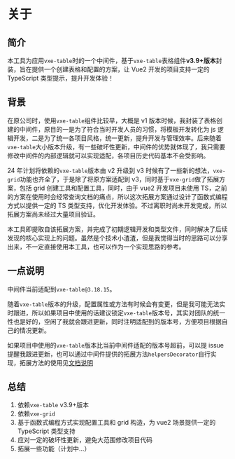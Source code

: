 # 关于

## 简介

本工具为应用`vxe-table`时的一个中间件，基于`vxe-table`表格组件**v3.9+版本**封装，旨在提供一个创建表格和配置的方案，让 Vue2 开发的项目支持一定的 TypeScript 类型提示，提升开发体验！

## 背景

在原公司时，使用`vxe-table`组件比较早，大概是 v1 版本时候，我封装了表格创建的中间件，原目的一是为了符合当时开发人员的习惯，将模板开发转化为 js 逻辑开发，二是为了统一各项目风格，统一更新，提升开发与管理效率。后来随着`vxe-table`大小版本升级，有一些破坏性更新，中间件的优势就体现了，我只需要修改中间件的内部逻辑就可以实现适配，各项目历史代码基本不会受影响。

24 年计划将依赖的`vxe-table`版本由 v2 升级到 v3 时候有了一些新的想法，`vxe-grid`功能也齐全了，于是除了将原方案适配到 v3，同时基于`vxe-grid`做了拓展方案，包括 grid 创建工具和配置工具，同时，由于 vue2 开发项目未使用 TS，之前的方案在使用时会经常查询文档的痛点，所以这次拓展方案通过设计了函数式编程方式以提供一定的 TS 类型支持，优化开发体验。不过离职时尚未开发完成，所以拓展方案尚未经过大量项目验证。

本工具即提取自该拓展方案，并完成了初期逻辑开发和类型文件，同时解决了后续发现的核心实现上的问题。虽然是个技术小渣渣，但是我觉得当时的思路可以分享出来，不一定直接使用本工具，也可以作为一个实现思路的参考。

## 一点说明

中间件当前适配到`vxe-table@3.18.15`。

随着`vxe-table`版本的升级，配置属性或方法有时候会有变更，但是我可能无法实时跟进，所以如果项目中使用的话建议锁定`vxe-table`版本号，其实对团队的统一性也是好的，空闲了我就会跟进更新，同时注明适配到的版本号，方便项目根据自己的情况更新。

如果项目中使用的`vxe-table`版本比当前中间件适配的版本号超前，可以提 issue 提醒我跟进更新，也可以通过中间件提供的拓展方法`helpersDecorator`自行实现，拓展方法的使用见[文档说明](/zh/extend/guide.html)

## 总结

1. 依赖`vxe-table` v3.9+版本
2. 依赖`vxe-grid`
3. 基于函数式编程方式实现配置工具和 grid 构造，为 vue2 场景提供一定的 TypeScript 类型支持
4. 应对一定的破坏性更新，避免大范围修改项目代码
5. 拓展一些功能（计划中...）
